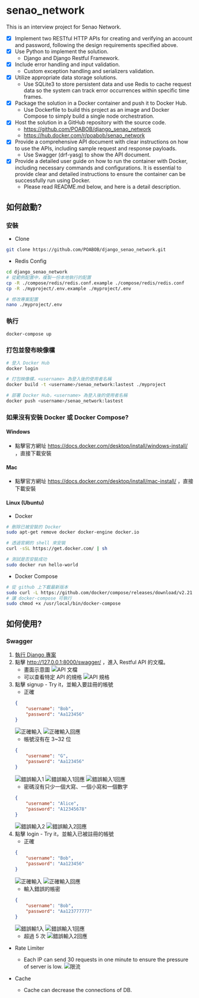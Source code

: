 # senao_network
This is an interview project for Senao Network.

- [x] Implement two RESTful HTTP APIs for creating and verifying an account and password, following the design requirements specified above.
- [x] Use Python to implement the solution.
    - Django and Django Restful Framework.
- [x] Include error handling and input validation.
    - Custom exception handling and serializers validation.
- [x] Utilize appropriate data storage solutions.
    - Use SQLite3 to store persistent data and use Redis to cache request data so the system can track error occurrences within specific time frames.
- [x] Package the solution in a Docker container and push it to Docker Hub.
    - Use Dockerfile to build this project as an image and Docker Compose to simply build a single node orchestration.
- [x] Host the solution in a GitHub repository with the source code.
    - https://github.com/POABOB/django_senao_network
    - https://hub.docker.com/r/poabob/senao_network
- [x] Provide a comprehensive API document with clear instructions on how to use the APIs, including sample request and response payloads.
    - Use Swagger (drf-yasg) to show the API document.
- [x] Provide a detailed user guide on how to run the container with Docker, including necessary commands and configurations. It is essential to provide clear and detailed instructions to ensure the container can be successfully run using Docker.
    - Please read README.md below, and here is a detail description.

## 如何啟動?

### 安裝

- Clone
```bash
git clone https://github.com/POABOB/django_senao_network.git
```
- Redis Config
```bash
cd django_senao_network
# 從範例配置中，複製一份本地執行的配置
cp -R ./compose/redis/redis.conf.example ./compose/redis/redis.conf
cp -R ./myproject/.env.example ./myproject/.env

# 修改專案配置
nano ./myproject/.env
```

### 執行

```bash
docker-compose up
```

### 打包並發布映像欓

```bash
# 登入 Docker Hub
docker login

# 打包映像欓，<username> 為登入後的使用者名稱
docker build -t <username>/senao_network:lastest ./myproject

# 部署 Docker Hub，<username> 為登入後的使用者名稱
docker push <username>/senao_network:lastest
```

### 如果沒有安裝 Docker 或 Docker Compose?

#### Windows

- 點擊官方網址 https://docs.docker.com/desktop/install/windows-install/ ，直接下載安裝

#### Mac

- 點擊官方網址 https://docs.docker.com/desktop/install/mac-install/ ，直接下載安裝

#### Linux (Ubuntu)

- Docker
```bash
# 刪除已被安裝的 Docker
sudo apt-get remove docker docker-engine docker.io

# 透過官網的 shell 來安裝
curl -sSL https://get.docker.com/ | sh

# 測試是否安裝成功
sudo docker run hello-world
```
- Docker Compose

```bash
# 從 github 上下載最新版本
sudo curl -L https://github.com/docker/compose/releases/download/v2.21.0/docker-compose-`uname -s`-`uname -m` -o /usr/local/bin/docker-compose
# 讓 docker-compose 可執行
sudo chmod +x /usr/local/bin/docker-compose
```

## 如何使用?

### Swagger

1. [執行 Django 專案](https://github.com/POABOB/django_senao_network?tab=readme-ov-file#%E5%9F%B7%E8%A1%8C)
1. 點擊 http://127.0.0.1:8000/swagger/ ，進入 Restful API 的文檔。
    - 畫面示意圖
    ![API 文檔](./images/swgger.png)
    - 可以查看特定 API 的規格
    ![API 規格](./images/signup_detail.png)
1. 點擊 signup - Try it，並輸入要註冊的帳號
    - 正確
    ```json
    {
        "username": "Bob",
        "password": "Aa123456"
    }
    ```
    ![正確輸入](./images/signup_correct_input.png)
    ![正確輸入回應](./images/signup_correct_input_response.png)
    - 帳號沒有在 3~32 位
    ```json
    {
        "username": "G",
        "password": "Aa123456"
    }
    ```
    ![錯誤輸入1](./images/signup_incorrect_input1.png)
    ![錯誤輸入1回應](./images/signup_incorrect_input1_response.png)
    ![錯誤輸入1回應](./images/signup_incorrect_input1_1_response.png)
    - 密碼沒有只少一個大寫、一個小寫和一個數字
    ```json
    {
        "username": "Alice",
        "password": "A12345678"
    }
    ```
    ![錯誤輸入2](./images/signup_incorrect_input2.png)
    ![錯誤輸入2回應](./images/signup_incorrect_input2_response.png)
1. 點擊 login - Try it，並輸入已被註冊的帳號
    - 正確
    ```json
    {
        "username": "Bob",
        "password": "Aa123456"
    }
    ```
    ![正確輸入](./images/login_correct_input.png)
    ![正確輸入回應](./images/login_correct_input_response.png)
    - 輸入錯誤的帳密
    ```json
    {
        "username": "Bob",
        "password": "Aa123777777"
    }
    ```
    ![錯誤輸1入](./images/login_incorrect_input1.png)
    ![錯誤輸入1回應](./images/login_incorrect_input1_response.png)
    - 超過 5 次
    ![錯誤輸入2回應](./images/login_incorrect_input2_response.png)

- Rate Limiter
    - Each IP can send 30 requests in one minute to ensure the pressure of server is low.
    ![限流](./images/rate_limiter.png)

- Cache
    - Cache can decrease the connections of DB.
    